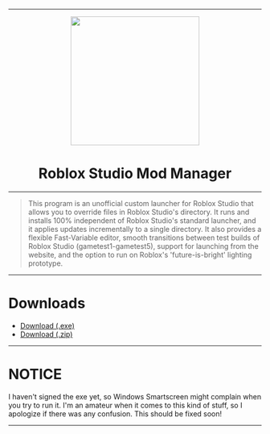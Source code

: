 <hr/>

<p align="center">
  <img width="256" height="256" src="https://raw.githubusercontent.com/CloneTrooper1019/Roblox-Studio-Mod-Manager/master/src/Resources/Logo.png"><br/>
  <h1 align=center>Roblox Studio Mod Manager</h1>
</p>

<hr/>

>This program is an unofficial custom launcher for Roblox Studio that allows you to override files in Roblox Studio's directory.
It runs and installs 100% independent of Roblox Studio's standard launcher, and it applies updates incrementally to a single directory. 
It also provides a flexible Fast-Variable editor, smooth transitions between test builds of Roblox Studio (gametest1-gametest5), support for launching from the website, and the option to run on Roblox's 'future-is-bright' lighting prototype.

<hr/>

# Downloads

* <a href="https://github.com/CloneTrooper1019/Roblox-Studio-Mod-Manager/archive/master.zip">Download (.exe)</a></h1>
* <a href="https://github.com/CloneTrooper1019/Roblox-Studio-Mod-Manager/raw/master/RobloxStudioModManager.exe">Download (.zip)</a>

<hr/>

# NOTICE
I haven't signed the exe yet, so Windows Smartscreen might complain when you try to run it. 
I'm an amateur when it comes to this kind of stuff, so I apologize if there was any confusion.
This should be fixed soon!

<hr/>
